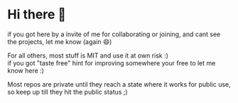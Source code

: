 # Hi there 👋

if you got here by a invite of me for collaborating or joining, and cant see the projects, let me know (again 😄)

For all others, most stuff is MIT and use it at own risk :)  
if you got "taste free" hint for improving somewhere your free to let me know here :)

Most repos are private until they reach a state where it works for public use, so keep up till they hit the public status ;)
